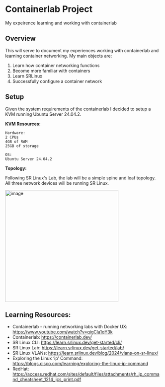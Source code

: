 # Containerlab Project
My expeirence learning and working with containerlab

## Overview

This will serve to document my experiences working with containerlab and learning container networking. My main objects are: 
1) Learn how container networking functions
2) Become more familiar with containers
3) Learn SRLinux
4) Successfully configure a container network

## Setup
Given the system requirements of the containerlab I decided to setup a KVM running Ubuntu Server 24.04.2.

**KVM Resources:**
```
Hardware:
2 CPUs
4GB of RAM
25GB of storage

OS:
Ubuntu Server 24.04.2
```

**Topology:**

Following SR Linux's Lab, the lab will be a simple spine and leaf topology. All three network devices will be running SR Linux.

<img width="364" height="360" alt="image" src="https://github.com/user-attachments/assets/053ae290-05f4-4745-bdb0-374cf4e175d1" />


## Learning Resources:
- Containerlab - running networking labs with Docker UX: https://www.youtube.com/watch?v=qigCla1qY3k
- Containerlab: https://containerlab.dev/
- SR Linux CLI: https://learn.srlinux.dev/get-started/cli/
- SR Linux Lab: https://learn.srlinux.dev/get-started/lab/
- SR Linux VLANs: https://learn.srlinux.dev/blog/2024/vlans-on-sr-linux/
- Exploring the Linux ‘ip’ Command: https://blogs.cisco.com/learning/exploring-the-linux-ip-command
- RedHat: https://access.redhat.com/sites/default/files/attachments/rh_ip_command_cheatsheet_1214_jcs_print.pdf
